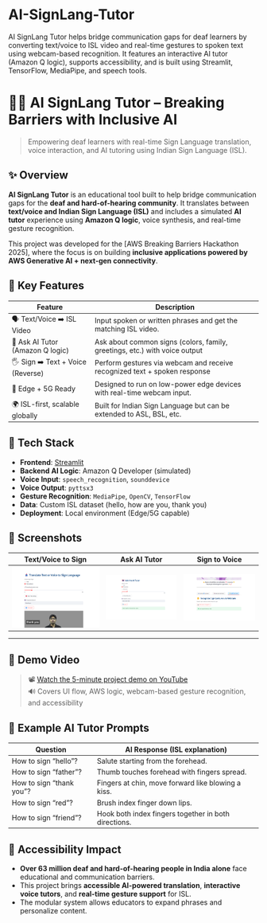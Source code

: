 # AI-SignLang-Tutor
AI SignLang Tutor helps bridge communication gaps for deaf learners by converting text/voice to ISL video and real-time gestures to spoken text using webcam-based recognition. It features an interactive AI tutor (Amazon Q logic), supports accessibility, and is built using Streamlit, TensorFlow, MediaPipe, and speech tools.



# 🧏‍♀️ AI SignLang Tutor – Breaking Barriers with Inclusive AI

> Empowering deaf learners with real-time Sign Language translation, voice interaction, and AI tutoring using Indian Sign Language (ISL).


## ✨ Overview

**AI SignLang Tutor** is an educational tool built to help bridge communication gaps for the **deaf and hard-of-hearing community**. It translates between **text/voice and Indian Sign Language (ISL)** and includes a simulated **AI tutor** experience using **Amazon Q logic**, voice synthesis, and real-time gesture recognition.

This project was developed for the [AWS Breaking Barriers Hackathon 2025], where the focus is on building **inclusive applications powered by AWS Generative AI + next-gen connectivity**.


## 🧠 Key Features

| Feature                             | Description                                                                 
|---------------------------------    |----------------------------------------------------------------------------
| 🗣️ Text/Voice ➡️ ISL Video         | Input spoken or written phrases and get the matching ISL video.            
| 🤖 Ask AI Tutor (Amazon Q logic)   | Ask about common signs (colors, family, greetings, etc.) with voice output 
| 🖐️ Sign ➡️ Text + Voice (Reverse)  | Perform gestures via webcam and receive recognized text + spoken response  
| 📶 Edge + 5G Ready                  | Designed to run on low-power edge devices with real-time webcam input.     
| 🌍 ISL-first, scalable globally     | Built for Indian Sign Language but can be extended to ASL, BSL, etc.       



## 🚀 Tech Stack

- **Frontend**: [Streamlit](https://streamlit.io/)
- **Backend AI Logic**: Amazon Q Developer (simulated)
- **Voice Input**: `speech_recognition`, `sounddevice`
- **Voice Output**: `pyttsx3`
- **Gesture Recognition**: `MediaPipe`, `OpenCV`, `TensorFlow`
- **Data**: Custom ISL dataset (hello, how are you, thank you)
- **Deployment**: Local environment (Edge/5G capable)



## 📸 Screenshots

| Text/Voice to Sign | Ask AI Tutor | Sign to Voice |
|--------------------|--------------|----------------|
| ![TextToSign](screenshots/text_to_sign.png) | ![AskAI](screenshots/ask_ai.png) | ![Gesture](screenshots/sign_to_text.png) |

---

## 🎥 Demo Video

> 📽️ [Watch the 5-minute project demo on YouTube](https://www.youtube.com/...)  
> 🔊 Covers UI flow, AWS logic, webcam-based gesture recognition, and accessibility



## 🧩 Example AI Tutor Prompts

| Question                 | AI Response (ISL explanation)                               
|--------------------------|----------------------------------------------------
| How to sign “hello”?     | Salute starting from the forehead.                         
| How to sign “father”?    | Thumb touches forehead with fingers spread.                
| How to sign “thank you”? | Fingers at chin, move forward like blowing a kiss.         
| How to sign “red”?       | Brush index finger down lips.                              
| How to sign  “friend”?   | Hook both index fingers together in both directions.      



## 🌈 Accessibility Impact

- **Over 63 million deaf and hard-of-hearing people in India alone** face educational and communication barriers.
- This project brings **accessible AI-powered translation**, **interactive voice tutors**, and **real-time gesture support** for ISL.
- The modular system allows educators to expand phrases and personalize content.

